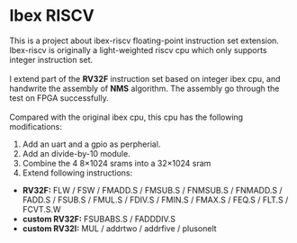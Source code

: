 # Ibex RISCV
This is a project about ibex-riscv floating-point instruction set extension. Ibex-riscv is originally a light-weighted riscv cpu which only supports integer instruction set.\
\
I extend part of the **RV32F** instruction set based on integer ibex cpu, and handwrite the assembly of **NMS** algorithm. The assembly go through the test on FPGA successfully.\
\
Compared with the original ibex cpu, this cpu has the following modifications:
1. Add an uart and a gpio as perpherial.
2. Add an divide-by-10 module. 
3. Combine the 4 8&times;1024 srams into a 32&times;1024 sram
4. Extend following instructions:
+ **RV32F:** FLW / FSW / FMADD.S / FMSUB.S / FNMSUB.S / FNMADD.S / FADD.S / FSUB.S / FMUL.S / FDIV.S / FMIN.S / FMAX.S / FEQ.S / FLT.S / FCVT.S.W
+ **custom RV32F:** FSUBABS.S / FADDDIV.S
+ **custom RV32I:** MUL / addrtwo / addrfive / plusonelt
